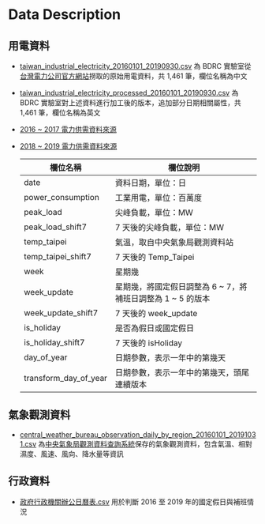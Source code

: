 # Data Description

## 用電資料

- [taiwan_industrial_electricity_20160101_20190930.csv](taiwan_industrial_electricity_20160101_20190930.csv) 為 BDRC 實驗室從[台灣電力公司官方網站](https://www.taipower.com.tw/tc/page.aspx?mid=96)撈取的原始用電資料，共 1,461 筆，欄位名稱為中文
- [taiwan_industrial_electricity_processed_20160101_20190930.csv](taiwan_industrial_electricity_processed_20160101_20190930.csv) 為 BDRC 實驗室對上述資料進行加工後的版本，追加部分日期相關屬性，共 1,461 筆，欄位名稱為英文
- [2016 ~ 2017 電力供需資料來源](https://www.taipower.com.tw/tc/loadGraph/load_supdem_his.html)
- [2018 ~ 2019 電力供需資料來源](https://www.taipower.com.tw/d006/loadGraph/loadGraph/load_supdem_his_.html)

  | 欄位名稱              | 欄位說明                                                    |
  | --------------------- | ----------------------------------------------------------- |
  | date                  | 資料日期，單位：日                                          |
  | power_consumption     | 工業用電，單位：百萬度                                      |
  | peak_load             | 尖峰負載，單位：MW                                          |
  | peak_load_shift7      | 7 天後的尖峰負載，單位：MW                                  |
  | temp_taipei           | 氣溫，取自中央氣象局觀測資料站                              |
  | temp_taipei_shift7    | 7 天後的 Temp_Taipei                                        |
  | week                  | 星期幾                                                      |
  | week_update           | 星期幾，將國定假日調整為 6 ~ 7，將補班日調整為 1 ~ 5 的版本 |
  | week_update_shift7    | 7 天後的 week_update                                        |
  | is_holiday            | 是否為假日或國定假日                                        |
  | is_holiday_shift7     | 7 天後的 isHoliday                                          |
  | day_of_year           | 日期參數，表示一年中的第幾天                                |
  | transform_day_of_year | 日期參數，表示一年中的第幾天，頭尾連續版本                  |

## 氣象觀測資料

- [central_weather_bureau_observation_daily_by_region_20160101_20191031.csv](central_weather_bureau_observation_daily_by_region_20160101_20191031.csv) 為[中央氣象局觀測資料查詢系統](https://e-service.cwb.gov.tw/HistoryDataQuery/)保存的氣象觀測資料，包含氣溫、相對濕度、風速、風向、降水量等資訊

## 行政資料

- [政府行政機關辦公日曆表.csv](政府行政機關辦公日曆表.csv) 用於判斷 2016 至 2019 年的國定假日與補班情況
